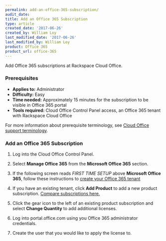 ```yaml
---
permalink: add-an-office-365-subscription/
audit_date:
title: Add an Office 365 Subscription
type: article
created_date: '2017-06-26'
created_by: William Loy
last_modified_date: '2017-06-26'
last_modified_by: William Loy
product: Office 365
product_url: office-365
---
```

Add Office 365 subscriptions at Rackspace Cloud Office.

### Prerequisites

- **Applies to:** Administrator
- **Difficulty:** Easy
- **Time needed:** Approximately 15 minutes for the subscription to be visible in Office 365 portal
- **Tools required:** Cloud Office Control Panel access, an Office 365 tenant with Rackspace Cloud Office

For more information about prerequisite terminology, see [Cloud Office support terminology](/how-to/cloud-office-support-terminology/).


### Add an Office 365 Subscription

1. Log into the Cloud Office Control Panel.
2. Select **Manage Office 365** from the **Microsoft Office 365** section.

    <!--add screen shot file AddO365subscriptionSC1.png-->

3. If the following screen reads *FIRST TIME SETUP* above **Microsoft Office 365**, follow these instructions to [create your Office 365 tenant](/how-to/office-365/#create-your-tenant-id/)
4. If you have an existing tenant, click **Add Product** to add a new product subscription. [Compare subscriptions here.](https://www.rackspace.com/office-365/pick-your-plan)



5. Click the gear icon to the left of an existing product subscription and select **Change Quantity** to add additional licenses.


6. Log into portal.office.com using you Office 365 administrator credentials.

7. Create the user that you would like to apply the license to.
